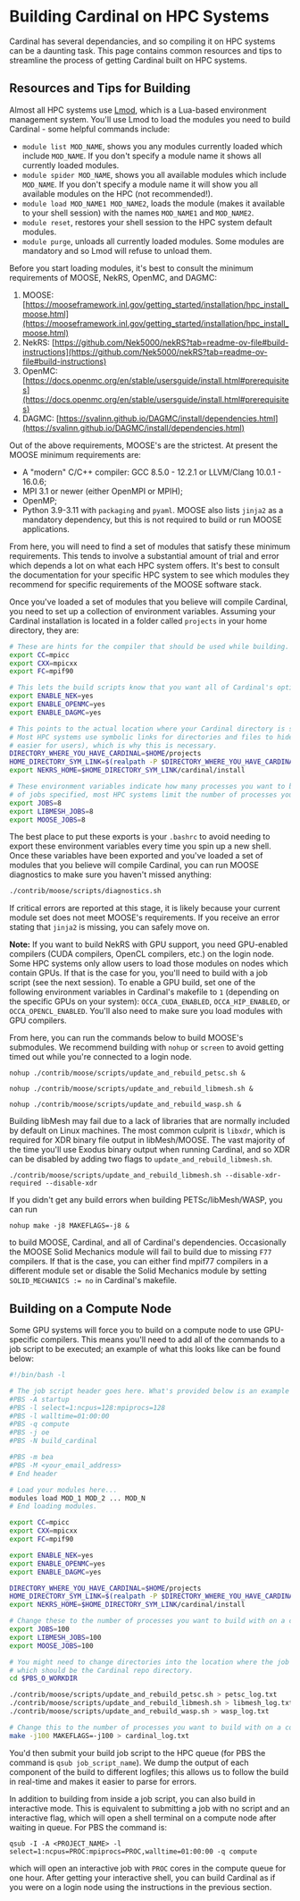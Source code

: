 # Building Cardinal on HPC Systems

Cardinal has several dependancies, and so compiling it on HPC systems can be a daunting task. This page contains common resources and tips to streamline the process of getting Cardinal built on HPC systems.

## Resources and Tips for Building

Almost all HPC systems use [Lmod](https://lmod.readthedocs.io/en/latest/), which is a Lua-based environment management system. You'll use Lmod to load the modules you need to build Cardinal - some helpful commands include:

- `module list MOD_NAME`, shows you any modules currently loaded which include `MOD_NAME`. If you don't specify a module name it shows all currently loaded modules.
- `module spider MOD_NAME`, shows you all available modules which include `MOD_NAME`. If you don't specify a module name it will show you all available modules on the HPC (not recommended!).
- `module load MOD_NAME1 MOD_NAME2`, loads the module (makes it available to your shell session) with the names `MOD_NAME1` and `MOD_NAME2`.
- `module reset`, restores your shell session to the HPC system default modules.
- `module purge`, unloads all currently loaded modules. Some modules are mandatory and so Lmod will refuse to unload them.

Before you start loading modules, it's best to consult the minimum requirements of MOOSE, NekRS, OpenMC, and DAGMC:

1. MOOSE: [https://mooseframework.inl.gov/getting_started/installation/hpc_install_moose.html](https://mooseframework.inl.gov/getting_started/installation/hpc_install_moose.html)
2. NekRS: [https://github.com/Nek5000/nekRS?tab=readme-ov-file#build-instructions](https://github.com/Nek5000/nekRS?tab=readme-ov-file#build-instructions)
3. OpenMC: [https://docs.openmc.org/en/stable/usersguide/install.html#prerequisites](https://docs.openmc.org/en/stable/usersguide/install.html#prerequisites)
4. DAGMC: [https://svalinn.github.io/DAGMC/install/dependencies.html](https://svalinn.github.io/DAGMC/install/dependencies.html)

Out of the above requirements, MOOSE's are the strictest. At present the MOOSE minimum requirements are:

- A "modern" C/C++ compiler: GCC 8.5.0 - 12.2.1 or LLVM/Clang 10.0.1 - 16.0.6;
- MPI 3.1 or newer (either OpenMPI or MPIH);
- OpenMP;
- Python 3.9-3.11 with `packaging` and `pyaml`. MOOSE also lists `jinja2` as a mandatory dependency, but this is not required to build or run MOOSE applications.

From here, you will need to find a set of modules that satisfy these minimum requirements. This tends to involve a substantial amount of trial and error which depends a lot on what each HPC system offers. It's best to consult the documentation for your specific HPC system to see which modules they recommend for specific requirements of the MOOSE software stack.

Once you've loaded a set of modules that you believe will compile Cardinal, you need to set up a collection of environment variables. Assuming your Cardinal installation is located in a folder called `projects` in your home directory, they are:

```bash
# These are hints for the compiler that should be used while building.
export CC=mpicc
export CXX=mpicxx
export FC=mpif90

# This lets the build scripts know that you want all of Cardinal's optional dependencies.
export ENABLE_NEK=yes
export ENABLE_OPENMC=yes
export ENABLE_DAGMC=yes

# This points to the actual location where your Cardinal directory is stored on the HPC's file system.
# Most HPC systems use symbolic links for directories and files to hide their true paths (to make life
# easier for users), which is why this is necessary.
DIRECTORY_WHERE_YOU_HAVE_CARDINAL=$HOME/projects
HOME_DIRECTORY_SYM_LINK=$(realpath -P $DIRECTORY_WHERE_YOU_HAVE_CARDINAL)
export NEKRS_HOME=$HOME_DIRECTORY_SYM_LINK/cardinal/install

# These environment variables indicate how many processes you want to build with. Be careful with the number
# of jobs specified, most HPC systems limit the number of processes you can run with on login nodes.
export JOBS=8
export LIBMESH_JOBS=8
export MOOSE_JOBS=8
```

The best place to put these exports is your `.bashrc` to avoid needing to export these environment variables every time you spin up a new shell. Once these variables have been exported and you've loaded a set of modules that you believe will compile Cardinal, you can run MOOSE diagnostics to make sure you haven't missed anything:

```bash
./contrib/moose/scripts/diagnostics.sh
```

If critical errors are reported at this stage, it is likely because your current module set does not meet MOOSE's requirements. If you receive an error stating that `jinja2` is missing, you can safely move on.

**Note:** If you want to build NekRS with GPU support, you need GPU-enabled compilers (CUDA compilers, OpenCL compilers, etc.) on the login node. Some HPC systems only allow users to load those modules on nodes which contain GPUs. If that is the case for you, you'll need to build with a job script (see the next session). To enable a GPU build, set one of the following environment variables in Cardinal's makefile to `1` (depending on the specific GPUs on your system): `OCCA_CUDA_ENABLED`, `OCCA_HIP_ENABLED`, or `OCCA_OPENCL_ENABLED`. You'll also need to make sure you load modules with GPU compilers.

From here, you can run the commands below to build MOOSE's submodules. We recommend building with `nohup` or `screen` to avoid getting timed out while you're connected to a login node.

```
nohup ./contrib/moose/scripts/update_and_rebuild_petsc.sh &
```

```
nohup ./contrib/moose/scripts/update_and_rebuild_libmesh.sh &
```

```
nohup ./contrib/moose/scripts/update_and_rebuild_wasp.sh &
```

Building libMesh may fail due to a lack of libraries that are normally included by default on Linux machines. The most common culprit is `libxdr`, which is required for XDR binary file output in libMesh/MOOSE. The vast majority of the time you'll use Exodus binary output when running Cardinal, and so XDR can be disabled by adding two flags to `update_and_rebuild_libmesh.sh`.

```
./contrib/moose/scripts/update_and_rebuild_libmesh.sh --disable-xdr-required --disable-xdr
```

If you didn't get any build errors when building PETSc/libMesh/WASP, you can run

```
nohup make -j8 MAKEFLAGS=-j8 &
```

to build MOOSE, Cardinal, and all of Cardinal's dependencies. Occasionally the MOOSE Solid Mechanics module will fail to build due to missing `F77` compilers. If that is the case, you can either find mpif77 compilers in a different module set or disable the Solid Mechanics module by setting `SOLID_MECHANICS := no` in Cardinal's makefile.

## Building on a Compute Node

Some GPU systems will force you to build on a compute node to use GPU-specific compilers. This means you'll need to add all of the commands to a job script to be executed; an example of what this looks like can be found below:

```bash
#!/bin/bash -l

# The job script header goes here. What's provided below is an example for PBSClusterPro (used at ANL), yours will be different.
#PBS -A startup
#PBS -l select=1:ncpus=128:mpiprocs=128
#PBS -l walltime=01:00:00
#PBS -q compute
#PBS -j oe
#PBS -N build_cardinal

#PBS -m bea
#PBS -M <your_email_address>
# End header

# Load your modules here...
modules load MOD_1 MOD_2 ... MOD_N
# End loading modules.

export CC=mpicc
export CXX=mpicxx
export FC=mpif90

export ENABLE_NEK=yes
export ENABLE_OPENMC=yes
export ENABLE_DAGMC=yes

DIRECTORY_WHERE_YOU_HAVE_CARDINAL=$HOME/projects
HOME_DIRECTORY_SYM_LINK=$(realpath -P $DIRECTORY_WHERE_YOU_HAVE_CARDINAL)
export NEKRS_HOME=$HOME_DIRECTORY_SYM_LINK/cardinal/install

# Change these to the number of processes you want to build with on a compute node.
export JOBS=100
export LIBMESH_JOBS=100
export MOOSE_JOBS=100

# You might need to change directories into the location where the job was launched,
# which should be the Cardinal repo directory.
cd $PBS_O_WORKDIR

./contrib/moose/scripts/update_and_rebuild_petsc.sh > petsc_log.txt
./contrib/moose/scripts/update_and_rebuild_libmesh.sh > libmesh_log.txt
./contrib/moose/scripts/update_and_rebuild_wasp.sh > wasp_log.txt

# Change this to the number of processes you want to build with on a compute node.
make -j100 MAKEFLAGS=-j100 > cardinal_log.txt
```

You'd then submit your build job script to the HPC queue (for PBS the command is `qsub job_script_name`). We dump the output of each component of the build to different logfiles; this allows us to follow the build in real-time and makes it easier to parse for errors.

In addition to building from inside a job script, you can also build in interactive mode. This is equivalent to submitting a job with no script and an interactive flag, which will open a shell terminal on a compute node after waiting in queue. For PBS the command is:

```
qsub -I -A <PROJECT_NAME> -l select=1:ncpus=PROC:mpiprocs=PROC,walltime=01:00:00 -q compute
```

which will open an interactive job with `PROC` cores in the compute queue for one hour. After getting your interactive shell, you can build Cardinal as if you were on a login node using the instructions in the previous section.
